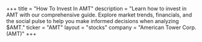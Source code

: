 +++
title = "How To Invest In AMT"
description = "Learn how to invest in AMT with our comprehensive guide. Explore market trends, financials, and the social pulse to help you make informed decisions when analyzing $AMT."
ticker = "AMT"
layout = "stocks"
company = "American Tower Corp. (AMT)"
+++

